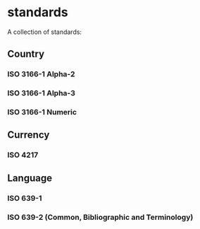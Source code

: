 # standards

A collection of standards:

## Country

### ISO 3166-1 Alpha-2

### ISO 3166-1 Alpha-3

### ISO 3166-1 Numeric

## Currency

### ISO 4217

## Language

### ISO 639-1

### ISO 639-2 (Common, Bibliographic and Terminology)
